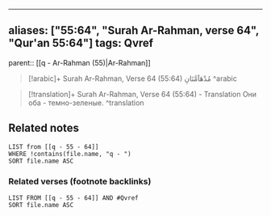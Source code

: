 
---
aliases: ["55:64", "Surah Ar-Rahman, verse 64", "Qur'an 55:64"]
tags: Qvref
---

parent:: [[q - Ar-Rahman (55)|Ar-Rahman]]

> [!arabic]+ Surah Ar-Rahman, Verse 64 (55:64)
> <span class="quran-arabic">مُدْهَآمَّتَانِ</span>
^arabic

> [!translation]+ Surah Ar-Rahman, Verse 64 (55:64) - Translation
> Они оба - темно-зеленые.
^translation



## Related notes
```dataview
LIST from [[q - 55 - 64]]
WHERE !contains(file.name, "q - ")
SORT file.name ASC
```

### Related verses (footnote backlinks)
```dataview
LIST FROM [[q - 55 - 64]] AND #Qvref
SORT file.name ASC
```

